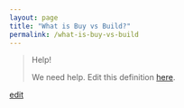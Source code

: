 ```yaml
---
layout: page
title: "What is Buy vs Build?"
permalink: /what-is-buy-vs-build
---
```


> Help! 
> 
> We need help. Edit this definition <a href="https://github.com/and-digital/tech-definitions/blog/master/definitions/commercials/buy-vs-build.md">here</a>.

<p class="edit-term"><a href="https://github.com/and-digital/tech-definitions/blog/master/definitions/commercials/buy-vs-build.md">edit</a></p>
